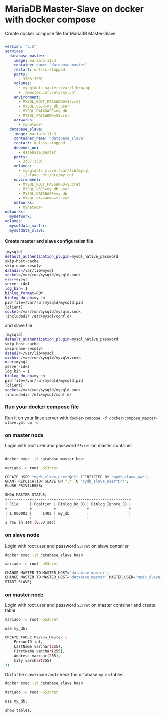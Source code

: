 
# MariaDB Master-Slave on docker with docker compose

Create docker compose file for MariaDB Master-Slave

```yaml

version: "3.5"
services:
  database_master:
    image: mariadb:11.3
    container_name: "database_master"
    restart: unless-stopped
    ports:
      - 3306:3306
    volumes:
      - mysqldata_master:/var/lib/mysql
      - ./master.cnf:/etc/my.cnf
    environment:
      - MYSQL_ROOT_PASSWORD=S3cret
      - MYSQL_USER=my_db_user
      - MYSQL_DATABASE=my_db
      - MYSQL_PASSWORD=S3cret
    networks:
      - mynetwork
  database_slave:
    image: mariadb:11.3
    container_name: "database_slave"
    restart: unless-stopped
    depends_on:
      - database_master
    ports:
      - 3307:3306
    volumes:
      - mysqldata_slave:/var/lib/mysql
      - ./slave.cnf:/etc/my.cnf
    environment:
      - MYSQL_ROOT_PASSWORD=S3cret
      - MYSQL_USER=my_db_user
      - MYSQL_DATABASE=my_db
      - MYSQL_PASSWORD=S3cret
    networks:
      - mynetwork
networks:
  mynetwork:
volumes:
  mysqldata_master:
  mysqldata_slave:

```

#### Create master and slave configuration file

```bash
[mysqld]
default_authentication_plugin=mysql_native_password
skip-host-cache
skip-name-resolve
datadir=/var/lib/mysql
socket=/var/run/mysqld/mysqld.sock
user=mysql
server-id=1
log_bin= 1
binlog_format=ROW
binlog_do_db=my_db
pid-file=/var/run/mysqld/mysqld.pid
[client]
socket=/var/run/mysqld/mysqld.sock
!includedir /etc/mysql/conf.d/
```

and slave file

```bash
[mysqld]
default_authentication_plugin=mysql_native_password
skip-host-cache
skip-name-resolve
datadir=/var/lib/mysql
socket=/var/run/mysqld/mysqld.sock
user=mysql
server-id=2
log_bin = 1
binlog_do_db=my_db
pid-file=/var/run/mysqld/mysqld.pid
[client]
socket=/var/run/mysqld/mysqld.sock
!includedir /etc/mysql/conf.d/
```

### Run your docker compose file

Run it on your linux server with `docker-compose -f docker-compose_master-slave.yml up -d`

### on master node

Login with root user and password `S3cret` on master container


```bash

docker exec -it database_master bash

mariadb -u root -pS3cret

CREATE USER "mydb_slave_user"@"%" IDENTIFIED BY "mydb_slave_pwd";
GRANT REPLICATION SLAVE ON *.* TO "mydb_slave_user"@"%";
FLUSH PRIVILEGES;

SHOW MASTER STATUS;
+----------+----------+--------------+------------------+
| File     | Position | Binlog_Do_DB | Binlog_Ignore_DB |
+----------+----------+--------------+------------------+
| 1.000003 |     1402 | my_db        |                  |
+----------+----------+--------------+------------------+
1 row in set (0.00 sec)

```

### on slave node

Login with root user and password `S3cret` on slave container

```bash
docker exec -it database_slave bash

mariadb -u root -pS3cret

CHANGE MASTER TO MASTER_HOST='database_master';
CHANGE MASTER TO MASTER_HOST='database_master',MASTER_USER='mydb_slave_user',MASTER_PASSWORD='mydb_slave_pwd',MASTER_LOG_FILE='1.000003',MASTER_LOG_POS=1402; #change it on the master status table
START SLAVE;
```

### on master node

Login with root user and password `S3cret` on master container and create table

```bash
mariadb -u root -pS3cret

use my_db;

CREATE TABLE Person_Master (
    PersonID int,
    LastName varchar(255),
    FirstName varchar(255),
    Address varchar(255),
    City varchar(255)
);
```

Go to the slave node and check the database `my_db` tables

```bash
docker exec -it database_slave bash

mariadb -u root -pS3cret

use my_db;

show tables;

```